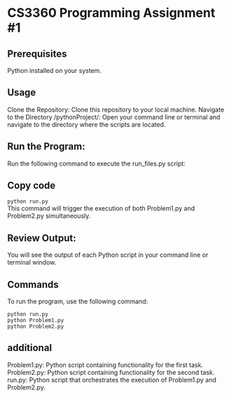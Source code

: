# CS3360 Programming Assignment #1

## Prerequisites
Python installed on your system.

## Usage
Clone the Repository: Clone this repository to your local machine.
Navigate to the Directory /pythonProject/: Open your command line or terminal and navigate to the directory where the scripts are located.

## Run the Program:
Run the following command to execute the run_files.py script:

## Copy code
```python run.py```  
This command will trigger the execution of both Problem1.py and Problem2.py simultaneously.

## Review Output:
You will see the output of each Python script in your command line or terminal window.

## Commands
To run the program, use the following command:
```
python run.py  
python Problem1.py  
python Problem2.py
```

## additional
Problem1.py: Python script containing functionality for the first task.  
Problem2.py: Python script containing functionality for the second task.  
run.py: Python script that orchestrates the execution of Problem1.py and Problem2.py.  
